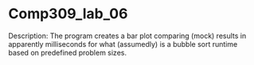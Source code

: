 # Comp309_lab_06
   Description:          The program creates a bar plot comparing (mock) results in apparently milliseconds         for what (assumedly) is a bubble sort runtime based on predefined problem sizes.
